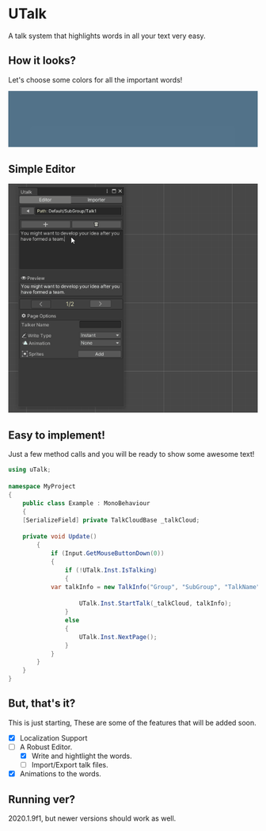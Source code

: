 # UTalk
A talk system that highlights words in all your text very easy.

## How it looks?
Let's choose some colors for all the important words!

![](ReadmeFiles/preview.gif)

## Simple Editor
![](ReadmeFiles/editorDemo.gif)

## Easy to implement!
Just a few method calls and you will be ready to show some awesome text!
```c#
using uTalk;

namespace MyProject
{
    public class Example : MonoBehaviour
    {
	[SerializeField] private TalkCloudBase _talkCloud;
        
	private void Update()
        {
            if (Input.GetMouseButtonDown(0))
            {
                if (!UTalk.Inst.IsTalking)
                {
		    var talkInfo = new TalkInfo("Group", "SubGroup", "TalkName", "Language");

                    UTalk.Inst.StartTalk(_talkCloud, talkInfo);
                }
                else
                {
                    UTalk.Inst.NextPage();
                }
            }
        }
    }
}
```

## But, that's it?
This is just starting, These are some of the features that will be added soon.

- [x] Localization Support
- [ ] A Robust Editor.
   - [x] Write and hightlight the words.
   - [ ] Import/Export talk files.
- [x] Animations to the words.

## Running ver?
2020.1.9f1, but newer versions should work as well.
